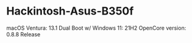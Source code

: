 # Hackintosh-Asus-B350f
macOS Ventura: 13.1  Dual Boot w/ Windows 11: 21H2
OpenCore version: 0.8.8 Release
